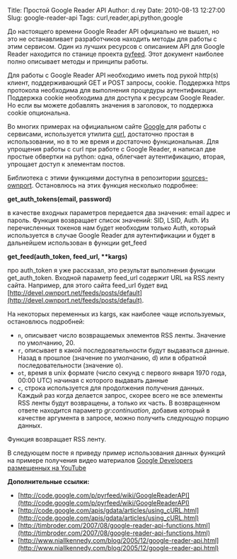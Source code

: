 Title: Простой Google Reader API
Author: d.rey
Date: 2010-08-13 12:27:00
Slug: google-reader-api
Tags: curl,reader,api,python,google

До настоящего времени Google Reader API официально не вышел, но это не останавливает разработчиков находить методы для работы с этим сервисом. Один из лучших ресурсов с описанием API для Google Reader находится по станице проекта [pyfeed](http://code.google.com/p/pyrfeed/wiki/GoogleReaderAPI). Этот документ наиболее полно описывает методы и принципы работы.


Для работы с Google Reader API необходимо иметь под рукой http(s) клиент, поддерживающий GET и POST запросы, cookie. Поддержка https протокола необходима для выполнения процедуры аутентификации. Поддержка cookie необходима  для доступа к ресурсам Google Reader. Но если вы можете добавлять значения в заголовок, то поддержка cookie опциональна.

Во многих примерах на официальном сайте [Google ](http://code.google.com/more/)для работы с сервисами, используется утилита [curl](http://curl.haxx.se/), достаточно простая в использовании, но в то же время и достаточно функциональная. Для упрощения работы с curl при работе с Google Reader, я написал две простые обвертки на python: одна, облегчает аутентификацию, вторая, упрощает доступ к элементам постов.

Библиотека с этими функциями доступна в репозитории [sources-ownport](http://sources-ownport.googlecode.com/hg/simple/google/greader.py). Остановлюсь на этих функция несколько подробнее:

**get_auth_tokens(email, password)**

в качестве входных параметров передается два значения: email адрес и пароль. Функция возвращает список значений: SID, LSID, Auth. Из перечисленных токенов нам будет необходим только Auth, который используется в случае Google Reader для аутентификации и будет в дальнейшем использован в функции get_feed

**get_feed(auth_token, feed_url, \*\*kargs)**

про auth_token  я уже рассказал, это результат выполнения функции get_auth_token. Входной параметр feed_url содержит URL на RSS ленту сайта. Например, для этого сайта feed_url будет вид [http://devel.ownport.net/feeds/posts/default](http://devel.ownport.net/feeds/posts/default). 

На некоторых переменных из kargs, как наиболее чаще используемых, остановлюсь подробней:

- `n`, описывает число возвращаемых элементов RSS ленты. Значение по умолчанию, 20.
- `r`,  описывает в какой последовательности будут выдаваться данные. Назад в прошлое (значение по умолчанию, d) или в обратной последовательности (значение о).
- `ot`,  время в unix формате (число секунд с первого января 1970 года, 00:00 UTC) начиная с которого выдавать данные
- `c`, строка используется для продолжения получения данных. Каждый раз когда делается запрос, скорее всего не все элементы RSS ленты будут возвращены, а только их часть. В возвращенном ответе находится параметр _gr:continuation_, добавив который в качестве аргумента в запросе, можно получить следующую порцию данных.

Функция возвращает RSS ленту.

В следующем посте я приведу пример использования данных функций на примере получения видео материалов [Google Developers размещенных на YouTube](http://www.youtube.com/user/GoogleDevelopers)

**Дополнительные ссылки:**

- [http://code.google.com/p/pyrfeed/wiki/GoogleReaderAPI](http://code.google.com/p/pyrfeed/wiki/GoogleReaderAPI)
- [http://code.google.com/apis/gdata/articles/using_cURL.html](http://code.google.com/apis/gdata/articles/using_cURL.html)
- [http://timbroder.com/2007/08/google-reader-api-functions.html](http://timbroder.com/2007/08/google-reader-api-functions.html)
- [http://www.niallkennedy.com/blog/2005/12/google-reader-api.html](http://www.niallkennedy.com/blog/2005/12/google-reader-api.html)

